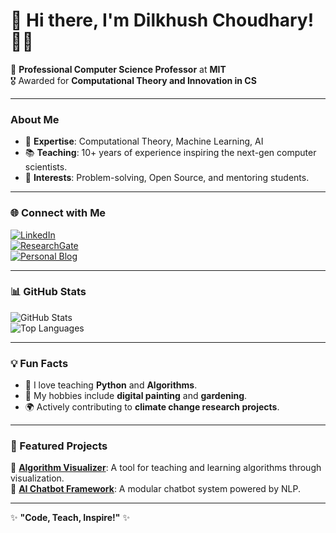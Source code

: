 # 👋 Hi there, I'm Dilkhush Choudhary! 👨‍💻  
🚀 **Professional Computer Science Professor** at **MIT**  
🎖️ Awarded for **Computational Theory and Innovation in CS**  

---

### About Me  
- 🧠 **Expertise**: Computational Theory, Machine Learning, AI  
- 📚 **Teaching**: 10+ years of experience inspiring the next-gen computer scientists.  
- 🌟 **Interests**: Problem-solving, Open Source, and mentoring students.  

---

### 🌐 Connect with Me  
[![LinkedIn](https://img.shields.io/badge/LinkedIn-Dilkhush-blue?style=for-the-badge&logo=linkedin)](https://www.linkedin.com/in/dilkhush)  
[![ResearchGate](https://img.shields.io/badge/ResearchGate-Dilkhush-brightgreen?style=for-the-badge&logo=researchgate)](https://www.researchgate.net/profile/Dilkhush-Choudhary)  
[![Personal Blog](https://img.shields.io/badge/Blog-Dilkhush's_Insights-purple?style=for-the-badge&logo=wordpress)](https://dilkhushblog.com)

---

### 📊 GitHub Stats  
![GitHub Stats](https://github-readme-stats.vercel.app/api?username=dillkhush&show_icons=true&theme=radical)  
![Top Languages](https://github-readme-stats.vercel.app/api/top-langs/?username=dillkhush&layout=compact&theme=radical)

---

### 💡 Fun Facts  
- 📝 I love teaching **Python** and **Algorithms**.  
- 🎨 My hobbies include **digital painting** and **gardening**.  
- 🌍 Actively contributing to **climate change research projects**.  

---

### 🔗 Featured Projects  
🚀 [**Algorithm Visualizer**](https://github.com/dillkhush/Algorithm-Visualizer): A tool for teaching and learning algorithms through visualization.  
🤖 [**AI Chatbot Framework**](https://github.com/dillkhush/AI-Chatbot-Framework): A modular chatbot system powered by NLP.  

---

✨ **"Code, Teach, Inspire!"** ✨  
